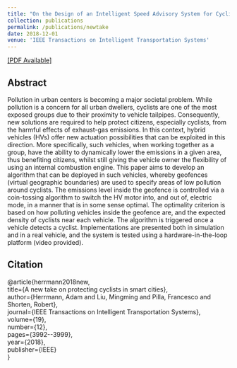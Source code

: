 ```yaml
---
title: "On the Design of an Intelligent Speed Advisory System for Cyclists"
collection: publications
permalink: /publications/newtake
date: 2018-12-01
venue: 'IEEE Transactions on Intelligent Transportation Systems'
---
```


[[PDF Available]](http://ming2liu.github.io/files/newtake.pdf)

## Abstract

Pollution in urban centers is becoming a major societal problem. While pollution is a concern for all urban
dwellers, cyclists are one of the most exposed groups due to their proximity to vehicle tailpipes. Consequently, new solutions
are required to help protect citizens, especially cyclists, from the harmful effects of exhaust-gas emissions. In this context,
hybrid vehicles (HVs) offer new actuation possibilities that can be exploited in this direction. More specifically, such vehicles, when
working together as a group, have the ability to dynamically lower the emissions in a given area, thus benefiting citizens,
whilst still giving the vehicle owner the flexibility of using an internal combustion engine. This paper aims to develop
an algorithm that can be deployed in such vehicles, whereby geofences (virtual geographic boundaries) are used to specify
areas of low pollution around cyclists. The emissions level inside the geofence is controlled via a coin-tossing algorithm to switch
the HV motor into, and out of, electric mode, in a manner that is in some sense optimal. The optimality criterion is based on
how polluting vehicles inside the geofence are, and the expected density of cyclists near each vehicle. The algorithm is triggered
once a vehicle detects a cyclist. Implementations are presented both in simulation and in a real vehicle, and the system is tested
using a hardware-in-the-loop platform (video provided).


## Citation

@article{herrmann2018new, <br>
  title={A new take on protecting cyclists in smart cities}, <br>
  author={Herrmann, Adam and Liu, Mingming and Pilla, Francesco and Shorten, Robert}, <br>
  journal={IEEE Transactions on Intelligent Transportation Systems}, <br>
  volume={19}, <br>
  number={12}, <br>
  pages={3992--3999}, <br>
  year={2018}, <br>
  publisher={IEEE} <br>
}